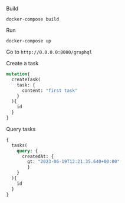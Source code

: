 Build

`docker-compose build`

Run

`docker-compose up`

Go to `http://0.0.0.0:8000/graphql`

Create a task

```graphql
mutation{
  createTask(
    task: {
      content: "first task"
    }
  ){
    id
  }
}
```

Query tasks

```graphql
{
  tasks(
    query: {
      createdAt: {
      	gt: "2023-06-19T12:21:35.640+00:00"
    	}
    }
  ){
    id
  }
}
```

